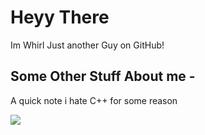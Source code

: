 <h1>Heyy There</h1>
	<body>Im Whirl Just another Guy on GitHub!</body>
<h2>Some Other Stuff About me -</h2>
<p>A quick note i hate C++ for some reason</p>

<img align="center" src="https://github-readme-stats.vercel.app/api/top-langs/?username=Whirl21&theme=DARK" />




